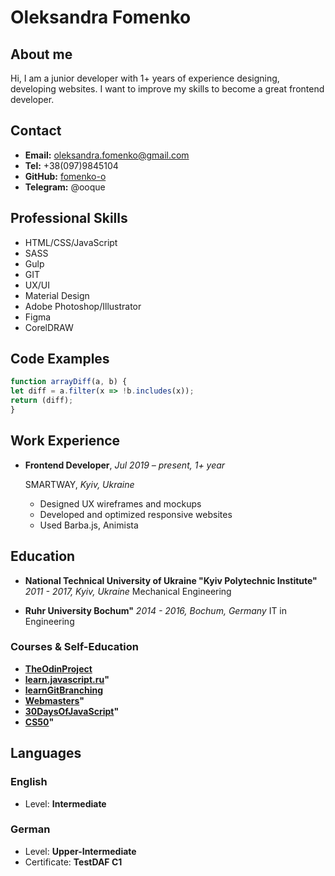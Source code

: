 # Oleksandra Fomenko

## About me

Hi, I am a junior developer with 1+ years of experience designing, developing websites.
I want to improve my skills to become a great frontend developer.

## Contact
- **Email:** oleksandra.fomenko@gmail.com
- **Tel:** +38(097)9845104
- **GitHub:** [fomenko-o](https://github.com/fomenko-o)
- **Telegram:** @ooque

## Professional Skills

- HTML/CSS/JavaScript
- SASS
- Gulp
- GIT
- UX/UI
- Material Design
- Adobe Photoshop/Illustrator
- Figma
- CorelDRAW

## Code Examples

```javascript
function arrayDiff(a, b) {
let diff = a.filter(x => !b.includes(x));
return (diff);
}
```

## Work Experience
-   **Frontend Developer**, _Jul 2019 – present, 1+ year_

    SMARTWAY, _Kyiv, Ukraine_

    - Designed UX wireframes and mockups
    - Developed and optimized responsive websites
    - Used Barba.js, Animista

## Education
-   **National Technical University of Ukraine "Kyiv Polytechnic Institute"**
    _2011 - 2017, Kyiv, Ukraine_
    Mechanical Engineering

-   **Ruhr University Bochum"**
    _2014 - 2016, Bochum, Germany_
    IT in Engineering

### Courses & Self-Education
-   **[TheOdinProject](https://theodinproject.com/)**
-   **[learn.javascript.ru](https://learn.javascript.ru/)"**
-   **[learnGitBranching](https://learngitbranching.js.org/)**
-   **[Webmasters](http://webmasters.teamdev.com/)"**
-   **[30DaysOfJavaScript](https://github.com/Asabeneh/30DaysOfJavaScript)"**
-   **[CS50](https://cs50.harvard.edu/)"**


## Languages
### English
- Level: **Intermediate**
### German
- Level: **Upper-Intermediate**
- Certificate: **TestDAF C1**
